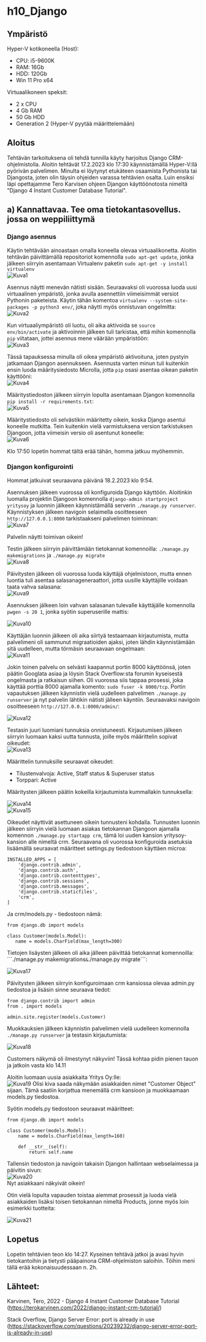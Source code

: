 # h10_Django


## Ympäristö

Hyper-V kotikoneella (Host):

- CPU: i5-9600K
- RAM: 16Gb
- HDD: 120Gb
- Win 11 Pro x64

Virtuaalikoneen speksit:

- 2 x CPU
- 4 Gb RAM
- 50 Gb HDD
- Generation 2 (Hyper-V pyytää määrittelemään)


## Aloitus 
Tehtävän tarkoituksena oli tehdä tunnilla käyty harjoitus Django CRM-ohjelmistolla. Aloitin tehtävät 17.2.2023 klo 17:30 käynnistämällä Hyper-V:llä pyörivän palvelimen. Minulta ei löytynyt etukäteen osaamista Pythonista tai Djangosta, joten olin täysin ohjeiden varassa tehtävien osalta. Luin ensiksi läpi opettajamme Tero Karvisen ohjeen Djangon käyttöönotosta nimeltä "Django 4 Instant Customer Database Tutorial".

## a) Kannattavaa. Tee oma tietokantasovellus. jossa on weppiliittymä


### Django asennus

Käytin tehtävään ainoastaan omalla koneella olevaa virtuaalikonetta. Aloitin tehtävän päivittämällä repositoriot komennolla ```sudo apt-get update```, jonka jälkeen siirryin asentamaan Virtualenv paketin ```sudo apt-get -y install virtualenv```</br>
![Kuva1](https://user-images.githubusercontent.com/122887740/219697917-2ff10854-3433-49de-add2-73d1a839d891.png)</br>

Asennus näytti menevän nätisti sisään. Seuraavaksi oli vuorossa luoda uusi virtuaalinen ympäristö, jonka avulla asennettiin viimeisimmät versiot Pythonin paketeista.
Käytin tähän komentoa ```virtualenv --system-site-packages -p python3 env/```, joka näytti myös onnistuvan ongelmitta: </br>
![Kuva2](https://user-images.githubusercontent.com/122887740/219698339-83e4a081-7e83-4a2b-a3b6-24d6653822c3.png) </br>


Kun virtuaaliympäristö oli luotu, oli aika aktivoida se ```source env/bin/activate``` ja aktivoinnin jälkeen tuli tarkistaa, että mihin komennolla ```pip``` viitataan, jottei asennus mene väärään ympäristöön:</br>
![Kuva3](https://user-images.githubusercontent.com/122887740/219699272-fdf00d95-77a8-4ceb-b3e6-a9916cc5e1cb.png)</br>

Tässä tapauksessa minulla oli oikea ympäristö aktivoituna, joten pystyin jatkamaan Djangon asennukseen. Asennusta varten minun tuli kuitenkin ensin luoda määritysiedosto Microlla, jotta ```pip``` osasi asentaa oikean paketin käyttööni:</br>
![Kuva4](https://user-images.githubusercontent.com/122887740/219700090-dd46dfcb-6a1a-470b-8d45-37467e6f5da7.png)</br>


Määritystiedoston jälkeen siirryin lopulta asentamaan Djangon komennolla ```pip install -r requirements.txt```: </br>
![Kuva5](https://user-images.githubusercontent.com/122887740/219700677-207a936f-74fc-4e9c-a4d9-a70d2a5e20d3.png) </br>


Määritystiedosto oli selvästikin määritetty oikein, koska Django asentui koneelle mutkitta. Tein kuitenkin vielä varmistuksena version tarkistuksen Djangoon, jotta viimeisin versio oli asentunut koneelle: </br>
![Kuva6](https://user-images.githubusercontent.com/122887740/219701006-987e45e8-47f7-44a1-adea-8216145ba787.png)


Klo 17:50 lopetin hommat tältä erää tähän, homma jatkuu myöhemmin.

### Djangon konfigurointi
Hommat jatkuivat seuraavana päivänä 18.2.2023 klo 9:54. </br>

Asennuksen jälkeen vuorossa oli konfiguroida Django käyttöön. Aloitinkin luomalla projektin Djangoon komennolla ```django-admin startproject yritysoy``` ja luonnin jälkeen käynnistämällä serverin ```./manage.py runserver```. Käynnistyksen jälkeen navigoin selaimella osoitteeseen ```http://127.0.0.1:8000``` tarkistaakseni palvelimen toiminnan: </br>
![Kuva7](https://user-images.githubusercontent.com/122887740/219849143-43621340-4eb1-4f47-b69c-6ee132684084.png)</br>


Palvelin näytti toimivan oikein!


Testin jälkeen siirryin päivittämään tietokannat komennoilla: ```./manage.py makemigrations``` ja ```./manage.py migrate``` </br>
![Kuva8](https://user-images.githubusercontent.com/122887740/219849345-f97e625a-a859-455b-b6fc-1dab39522f96.png) </br>


Päivitysten jälkeen oli vuorossa luoda käyttäjä ohjelmistoon, mutta ennen luontia tuli asentaa salasanageneraattori, jotta uusille käyttäjille voidaan taata vahva salasana: </br>
![Kuva9](https://user-images.githubusercontent.com/122887740/219849515-9ab83beb-384b-4d55-bb5e-e8498fd98dff.png) </br>


Asennuksen jälkeen loin vahvan salasanan tulevalle käyttäjälle komennolla ```pwgen -s 20 1```, jonka syötin superuserille mattis: </br>

![Kuva10](https://user-images.githubusercontent.com/122887740/219849706-b0be400c-6896-4134-a2cc-7f77b7357627.png) </br>

Käyttäjän luonnin jälkeen oli aika siirtyä testaamaan kirjautumista, mutta palvelimeni oli sammunut migraatioiden ajaksi, joten lähdin käynnistämään sitä uudelleen, mutta törmäsin seuraavaan ongelmaan: </br>
![Kuva11](https://user-images.githubusercontent.com/122887740/219849873-d78004ba-6489-425f-ac44-ec39e5dd4b76.png) </br>


Jokin toinen palvelu on selvästi kaapannut portin 8000 käyttöönsä, joten päätin Googlata asiaa ja löysin Stack Overflow:sta forumin kyseisestä ongelmasta ja ratkaisun siihen. Oli vuorossa siis tappaa prosessi, joka käyttää porttia 8000 ajamalla komento: ```sudo fuser -k 8000/tcp```. Portin vapautuksen jälkeen käynnistin vielä uudelleen palvelimen ```./manage.py runserver``` ja nyt palvelin lähtikin nätisti jälleen käyntiin. Seuraavaksi navigoin osoitteeseen ```http://127.0.0.1:8000/admin/```: </br>

![Kuva12](https://user-images.githubusercontent.com/122887740/219850082-4e17e9f6-b7ae-43f6-922a-a2f752b48178.png) </br>

Testasin juuri luomiani tunnuksia onnistuneesti. Kirjautumisen jälkeen siirryin luomaan kaksi uutta tunnusta, joille myös määrittelin sopivat oikeudet: </br>
![Kuva13](https://user-images.githubusercontent.com/122887740/219850272-5162123a-2fa2-4102-849d-ce1d957f2a38.png)</br>

Määrittelin tunnuksille seuraavat oikeudet: </br>
- Tilustenvalvoja: Active, Staff status & Superuser status
- Torppari: Active


Määritysten jälkeen päätin kokeilla kirjautumista kummallakin tunnuksella: </br>


![Kuva14](https://user-images.githubusercontent.com/122887740/219850449-63c8d50a-8fed-4bdf-89e8-ed601b154da2.png) </br>
![Kuva15](https://user-images.githubusercontent.com/122887740/219850480-0bdf23d3-c915-4779-8f90-5bc4c53d887c.png) </br>

Oikeudet näyttivät asettuneen oikein tunnusteni kohdalla. Tunnusten luonnin jälkeen siirryin vielä luomaan asiakas tietokannan Djangoon ajamalla komennon ```./manage.py startapp crm```, tämä loi uuden kansion yritysoy-kansion alle nimeltä crm. Seuraavana oli vuorossa konfiguroida asetuksia lisäämällä seuraavat määritteet settings.py tiedostoon käyttäen microa: </br>
```
INSTALLED_APPS = [
    'django.contrib.admin',
    'django.contrib.auth',
    'django.contrib.contenttypes',
    'django.contrib.sessions',
    'django.contrib.messages',
    'django.contrib.staticfiles',
    'crm',
]
```
Ja crm/models.py - tiedostoon nämä: </br>

```
from django.db import models

class Customer(models.Model):
   name = models.CharField(max_length=300)
```


Tietojen lisäysten jälkeen oli aika jälleen päivittää tietokannat komennoilla: ´´´./manage.py makemigrations``` & ```./manage.py migrate```: </br>

![Kuva17](https://user-images.githubusercontent.com/122887740/219851095-8cf6216b-ffc1-47cf-9968-41d2ea6023ce.png) </br>



Päivitysten jälkeen siirryin konfiguroimaan crm kansiossa olevaa admin.py tiedostoa ja lisäsin sinne seuraava tiedot: </br>
```
from django.contrib import admin
from . import models

admin.site.register(models.Customer)
```

Muokkauksien jälkeen käynnistin palvelimen vielä uudelleen komennolla ```./manage.py runserver``` ja testasin kirjautumista: </br>

![Kuva18](https://user-images.githubusercontent.com/122887740/219851139-6966cb08-69e1-44a6-bd49-c82d9968e408.png)

Customers näkymä oli ilmestynyt näkyviin! Tässä kohtaa pidin pienen tauon ja jatkoin vasta klo 14.11


Aloitin luomaan uusia asiakkaita Yritys Oy:lle: </br>
![Kuva19](https://user-images.githubusercontent.com/122887740/219865081-1725ffd3-4f0a-42b9-b267-1cde6d8063ed.png)
Olisi kiva saada näkymään asiakkaiden nimet "Customer Object" sijaan. Tämä saatiin korjattua menemällä crm kansioon ja muokkaamaan models.py tiedostoa.

Syötin models.py tiedostoon seuraavat määritteet: </br>
```
from django.db import models

class Customer(models.Model):
    name = models.CharField(max_length=160)

    def __str__(self):
        return self.name
```

Tallensin tiedoston ja navigoin takaisin Djangon hallintaan webselaimessa ja päivitin sivun: </br>
![Kuva20](https://user-images.githubusercontent.com/122887740/219865238-f5db890a-b436-4fe8-a7f1-be858f6d9927.png) </br>
Nyt asiakkaani näkyivät oikein!

Otin vielä lopulta vapauden toistaa aiemmat prosessit ja luoda vielä asiakkaiden lisäksi toisen tietokannan nimeltä Products, jonne myös loin esimerkki tuotteita: </br>

![Kuva21](https://user-images.githubusercontent.com/122887740/219865517-29e14f76-53fa-41eb-86c7-5fbe6b20ff11.png)</br>


## Lopetus
Lopetin tehtävien teon klo 14:27. Kyseinen tehtävä jatkoi ja avasi hyvin tietokantoihin ja tietysti pääpainona CRM-ohjelmiston saloihin. Töihin meni tällä erää kokonaisuudessaan n. 2h.

## Lähteet:
Karvinen, Tero, 2022 - Django 4 Instant Customer Database Tutorial (https://terokarvinen.com/2022/django-instant-crm-tutorial/)

Stack Overflow, Django Server Error: port is already in use (https://stackoverflow.com/questions/20239232/django-server-error-port-is-already-in-use)
